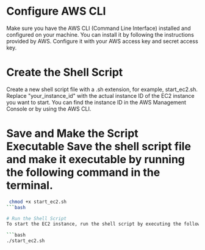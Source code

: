 # Configure AWS CLI
Make sure you have the AWS CLI (Command Line Interface) installed and configured on your machine. You can install it by following the instructions provided by AWS. Configure it with your AWS access key and secret access key.
# Create the Shell Script
Create a new shell script file with a .sh extension, for example, start_ec2.sh. Replace "your_instance_id" with the actual instance ID of the EC2 instance you want to start. You can find the instance ID in the AWS Management Console or by using the AWS CLI.

# Save and Make the Script Executable Save the shell script file and make it executable by running the following command in the terminal.

```bash
 chmod +x start_ec2.sh
```bash

# Run the Shell Script
To start the EC2 instance, run the shell script by executing the following command in the terminal:

```bash
./start_ec2.sh
```
